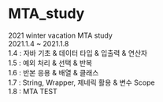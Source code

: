 # MTA_study
2021 winter vacation MTA study<br>
2021.1.4 ~ 2021.1.8<br>
1.4 : 자바 기초 & 데이터 타입 & 입출력 & 연산자<br>
1.5 : 예외 처리 & 선택 & 반복<br>
1.6 : 반본 응용 & 배열 & 클래스<br>
1.7 : String, Wrapper, 제네릭 활용 & 변수 Scope<br>
1.8 : MTA TEST
